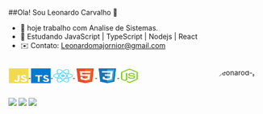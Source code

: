 ##Ola! Sou Leonardo Carvalho 👋

- 📎 hoje trabalho com Analise de Sistemas.
- 📒 Estudando JavaScript | TypeScript | Nodejs | React
- ✉️ Contato: Leonardomajornior@gmail.com

<div align="center">
  <a href="https://github.com/MajorNior">
</div>
<div style="display: inline_block"><br>
  <img align="center" alt="leonarod-Js" height="30" width="40" src="https://raw.githubusercontent.com/devicons/devicon/master/icons/javascript/javascript-plain.svg">
  <img align="center" alt="leonarod-Ts" height="30" width="40" src="https://raw.githubusercontent.com/devicons/devicon/master/icons/typescript/typescript-plain.svg">
  <img align="center" alt="leonarod-React" height="30" width="40" src="https://raw.githubusercontent.com/devicons/devicon/master/icons/react/react-original.svg">
  <img align="center" alt="leonarod-HTML" height="30" width="40" src="https://raw.githubusercontent.com/devicons/devicon/master/icons/html5/html5-original.svg">
  <img align="center" alt="leonarod-CSS" height="30" width="40" src="https://raw.githubusercontent.com/devicons/devicon/master/icons/css3/css3-original.svg">
   <img align="center" alt="leonarod-CSS" height="30" width="40" src="https://raw.githubusercontent.com/devicons/devicon/master/icons/nodejs/nodejs-original.svg">
  <img align="right" alt="leonarod-pic" height="180" style="border-radius:50px;" src="https://raw.githubusercontent.com/LuigiGf/LuigiGf/main/code.gif">
</div>
  
  ##
 
<div> 
  <a href="https://instagram.com/Le0_Cv" target="_blank"><img src="https://img.shields.io/badge/-Instagram-%23E4405F?style=for-the-badge&logo=instagram&logoColor=white" target="_blank"></a>
  <a href = "mailto:leonardomajornior@gmail.com"><img src="https://img.shields.io/badge/-Gmail-%23333?style=for-the-badge&logo=gmail&logoColor=white" target="_blank"></a>
  <a href="https://www.linkedin.com/in/leonardo-679657239/" target="_blank"><img src="https://img.shields.io/badge/-LinkedIn-%230077B5?style=for-the-badge&logo=linkedin&logoColor=white" target="_blank"></a> 
  
</div>

